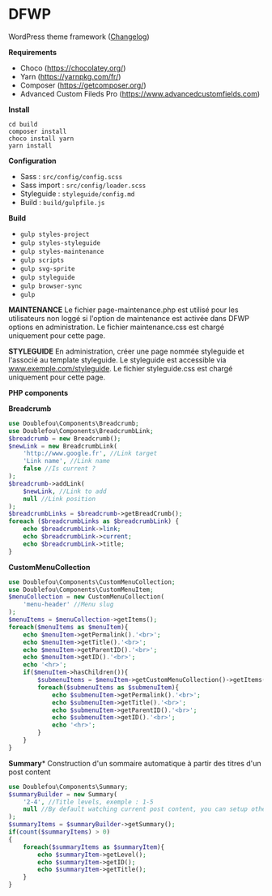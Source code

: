 # DFWP 
WordPress theme framework ([Changelog](https://github.com/posykrat/dfwp/blob/master/changelog.md))

**Requirements**
- Choco (https://chocolatey.org/)
- Yarn (https://yarnpkg.com/fr/)
- Composer (https://getcomposer.org/)
- Advanced Custom Fileds Pro (https://www.advancedcustomfields.com)

**Install**
```
cd build
composer install
choco install yarn
yarn install
```

**Configuration**
- Sass : `src/config/config.scss`
- Sass import : `src/config/loader.scss`
- Styleguide : `styleguide/config.md`
- Build : `build/gulpfile.js`

**Build**
- `gulp styles-project`
- `gulp styles-styleguide`
- `gulp styles-maintenance`
- `gulp scripts` 
- `gulp svg-sprite` 
- `gulp styleguide` 
- `gulp browser-sync` 
- `gulp` 

**MAINTENANCE**
Le fichier page-maintenance.php est utilisé pour les utilisateurs non loggé si l'option de maintenance est activée dans DFWP options en administration.
Le fichier maintenance.css est chargé uniquement pour cette page.

**STYLEGUIDE**
En administration, créer une page nommée styleguide et l'associé au template styleguide. Le styleguide est accessible via www.exemple.com/styleguide.
Le fichier styleguide.css est chargé uniquement pour cette page.

**PHP components**

****Breadcrumb****
```php
use Doublefou\Components\Breadcrumb;
use Doublefou\Components\BreadcrumbLink;
$breadcrumb = new Breadcrumb();
$newLink = new BreadcrumbLink(
	'http://www.google.fr', //Link target
	'Link name', //Link name
	false //Is current ?
);
$breadcrumb->addLink(
	$newLink, //Link to add
	null //Link position 
);
$breadcrumbLinks = $breadcrumb->getBreadCrumb();
foreach ($breadcrumbLinks as $breadcrumbLink) {
	echo $breadcrumbLink->link;
	echo $breadcrumbLink->current;
	echo $breadcrumbLink->title;
}
```

****CustomMenuCollection****
```php
use Doublefou\Components\CustomMenuCollection;
use Doublefou\Components\CustomMenuItem;
$menuCollection = new CustomMenuCollection(
	'menu-header' //Menu slug
);
$menuItems = $menuCollection->getItems();
foreach($menuItems as $menuItem){
	echo $menuItem->getPermalink().'<br>';
	echo $menuItem->getTitle().'<br>';
	echo $menuItem->getParentID().'<br>';
	echo $menuItem->getID().'<br>';
	echo '<hr>';
	if($menuItem->hasChildren()){
		$submenuItems = $menuItem->getCustomMenuCollection()->getItems();
		foreach($submenuItems as $submenuItem){
			echo $submenuItem->getPermalink().'<br>';
			echo $submenuItem->getTitle().'<br>';
			echo $submenuItem->getParentID().'<br>';
			echo $submenuItem->getID().'<br>';
			echo '<hr>';
		}
	}
}
```

****Summary*****
Construction d'un sommaire automatique à partir des titres <hx> d'un post content
```php
use Doublefou\Components\Summary;
$summaryBuilder = new Summary(
	'2-4', //Title levels, exemple : 1-5
	null //By default watching current post content, you can setup other content like acf fields
);
$summaryItems = $summaryBuilder->getSummary();
if(count($summaryItems) > 0)
{
	foreach($summaryItems as $summaryItem){
		echo $summaryItem->getLevel();
		echo $summaryItem->getID();
		echo $summaryItem->getTitle();
	}
}
```